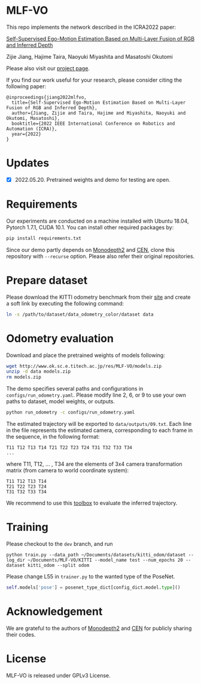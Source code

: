# MLF-VO

This repo implements the network described in the ICRA2022 paper:

[Self-Supervised Ego-Motion Estimation Based on Multi-Layer Fusion of RGB and Inferred Depth](https://arxiv.org/pdf/2203.01557.pdf)

Zijie Jiang, Hajime Taira, Naoyuki Miyashita and Masatoshi Okutomi

Please also visit our [project page](http://www.ok.sc.e.titech.ac.jp/res/MLF-VO/).

If you find our work useful for your research, please consider citing the following paper:

```
@inproceedings{jiang2022mlfvo,
  title={Self-Supervised Ego-Motion Estimation Based on Multi-Layer Fusion of RGB and Inferred Depth},
  author={Jiang, Zijie and Taira, Hajime and Miyashita, Naoyuki and Okutomi, Masatoshi},
  booktitle={2022 IEEE International Conference on Robotics and Automation (ICRA)},
  year={2022}
}
```

# Updates

- [x] 2022.05.20. Pretrained weights and demo for testing are open.

# Requirements

Our experiments are conducted on a machine installed with Ubuntu 18.04, Pytorch 1.7.1, CUDA 10.1. You can install other required packages by:

``` bash
pip install requirements.txt
```

Since our demo partly depends on [Monodepth2](https://github.com/nianticlabs/monodepth2) and [CEN](https://github.com/yikaiw/CEN), clone this repository with `--recurse` option. Please also refer their original repositories.

# Prepare dataset

Please download the KITTI odometry benchmark from their [site](http://www.cvlibs.net/datasets/kitti/eval_odometry.php) and create a soft link by executing the following command:

``` bash
ln -s /path/to/dataset/data_odometry_color/dataset data
```

# Odometry evaluation

Download and place the pretrained weights of models following:

``` bash
wget http://www.ok.sc.e.titech.ac.jp/res/MLF-VO/models.zip
unzip -d data models.zip
rm models.zip
```

The demo specifies several paths and configurations in `configs/run_odometry.yaml`. Please modify line 2, 6, or 9 to use your own paths to dataset, model weights, or outputs.

``` bash
python run_odometry -c configs/run_odometry.yaml
```

The estimated trajectory will be exported to `data/outputs/09.txt`. Each line in the file represents the estimated camera, corresponding to each frame in the sequence, in the following format:

```
T11 T12 T13 T14 T21 T22 T23 T24 T31 T32 T33 T34
...
```

where T11, T12, ... , T34 are the elements of 3x4 camera transformation matrix (from camera to world coordinate system):

```
T11 T12 T13 T14
T21 T22 T23 T24
T31 T32 T33 T34
```

We recommend to use this [toolbox](https://github.com/Huangying-Zhan/kitti-odom-eval) to evaluate the inferred trajectory.

# Training

Please checkout to the `dev` branch, and run

```
python train.py --data_path ~/Documents/datasets/kitti_odom/dataset --log_dir ~/Documents/MLF-VO/KITTI --model_name test --num_epochs 20 --dataset kitti_odom --split odom
```

Please change L55 in `trainer.py` to the wanted type of the PoseNet.

```python
self.models['pose'] = posenet_type_dict[config_dict.model.type]()
```

# Acknowledgement

We are grateful to the authors of [Monodepth2](https://github.com/nianticlabs/monodepth2) and [CEN](https://github.com/yikaiw/CEN) for publicly sharing their codes.

# License

MLF-VO is released under GPLv3 License.
